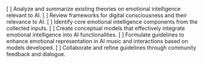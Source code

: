 [ ] Analyze and summarize existing theories on emotional intelligence relevant to AI.
[ ] Review frameworks for digital consciousness and their relevance to AI.
[ ] Identify core emotional intelligence components from the collected inputs.
[ ] Create conceptual models that effectively integrate emotional intelligence into AI functionalities.
[ ] Formulate guidelines to enhance emotional representation in AI music and interactions based on models developed.
[ ] Collaborate and refine guidelines through community feedback and dialogue.